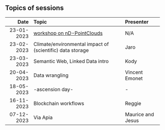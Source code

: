 ## Topics of sessions

| Date          | Topic                                      | Presenter  |
| -------------:|:------------------------------------------ |:---------- |
| 23-01-2023 | [workshop on nD-PointClouds](https://github.com/nlesc-sigs/data-sig/issues/64#issue-1534581476) | N/A |
| 23-02-2023 | Climate/environmental impact of (scientific) data storage | Jaro |
| 23-03-2023 | Semantic Web, Linked Data intro | Kody |
| 20-04-2023 | Data wrangling | Vincent Emonet |
| 18-05-2023 | -ascension day- | - |
| 16-11-2023 | Blockchain workflows | Reggie |
| 07-12-2023 | Via Apia | Maurice and Jesus |
